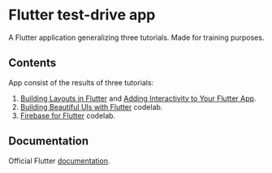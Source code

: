 # Flutter test-drive app

A Flutter application generalizing three tutorials. Made for training purposes.

## Contents

App consist of the results of three tutorials:

1) [Building Layouts in Flutter](https://flutter.io/tutorials/layout/) and [Adding Interactivity to
Your Flutter App](https://flutter.io/tutorials/interactive/).
2) [Building Beautiful UIs with Flutter](https://codelabs.developers.google.com/codelabs/flutter)
codelab.
3)  [Firebase for Flutter](https://codelabs.developers.google.com/codelabs/flutter-firebase/)
codelab.

## Documentation

Official Flutter [documentation](https://flutter.io/).
